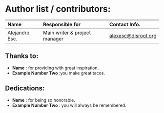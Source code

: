 <!--
FILL AND PASTE 

|  NAME GOES HERE              |  CONTRIBUITION DESCRIPTION GOES HERE                     | CONTACT INFO HERE, CAN BE BLANK |

-->


# Author list / contributors:


| Name	                       | Responsible for                                          |  Contact Info.                      |
|:-----------------------------|:---------------------------------------------------------|:------------------------------------|
|  Alejandro Esc.              |  Main writer & project manager                           |  alexesc@disroot.org                |


## Thanks to:

- **Name** : for providing with great inspiration.
- **Example Number Two** :you make great tacos.


## Dedications:

- **Name** : for being so honorable.
- **Example Number Two** : you will always be remembered.
